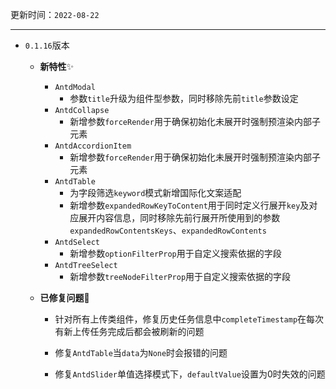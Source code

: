 更新时间：`2022-08-22` 

---

- `0.1.16`版本
  
  - **新特性**✨
    
    - `AntdModal`
      - 参数`title`升级为组件型参数，同时移除先前`title`参数设定
    - `AntdCollapse`
      - 新增参数`forceRender`用于确保初始化未展开时强制预渲染内部子元素
    - `AntdAccordionItem`
      - 新增参数`forceRender`用于确保初始化未展开时强制预渲染内部子元素
    - `AntdTable`
      - 为字段筛选`keyword`模式新增国际化文案适配
      - 新增参数`expandedRowKeyToContent`用于同时定义行展开`key`及对应展开内容信息，同时移除先前行展开所使用到的参数`expandedRowContentsKeys`、`expandedRowContents`
    - `AntdSelect`
      - 新增参数`optionFilterProp`用于自定义搜索依据的字段
    - `AntdTreeSelect`
      - 新增参数`treeNodeFilterProp`用于自定义搜索依据的字段
    
  - **已修复问题**🔧
    
    - 针对所有上传类组件，修复历史任务信息中`completeTimestamp`在每次有新上传任务完成后都会被刷新的问题
      
    - 修复`AntdTable`当`data`为`None`时会报错的问题
      
    - 修复`AntdSlider`单值选择模式下，`defaultValue`设置为0时失效的问题
      
      
      
      
      
      
      
      
      
    


